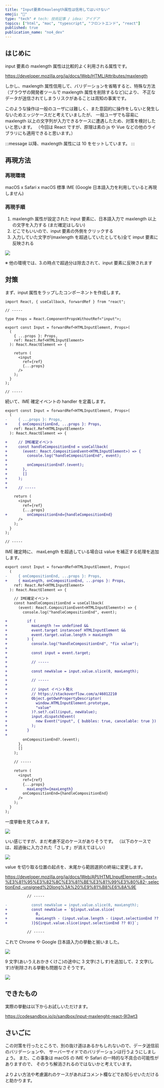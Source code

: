 ```yaml
---
title: "Input要素のmaxlength属性は信用してはいけない"
emoji: "📌"
type: "tech" # tech: 技術記事 / idea: アイデア
topics: ["html", "mac", "typescript", "フロントエンド", "react"]
published: true
publication_name: "no4_dev"
---
```


## はじめに

input 要素の maxlength 属性は比較的よく利用される属性です。

https://developer.mozilla.org/ja/docs/Web/HTML/Attributes/maxlength

しかし、maxlength 属性信用して、バリデーションを省略すると、特殊な方法（ブラウザの開発者ツールで maxlength 属性を削除するなど)により、
不正なデータが送信されてしまうリスクがあることは周知の事実です。

このような操作は一般のユーザには難しく、また意図的に操作をしないと発生しないためエッジケースだと考えていましたが、
一般ユーザでも容易に maxlength 以上の文字列が入力できるケースに遭遇したため、対策を検討したいと思います。
（今回は React ですが、原理は素の js や Vue などの他のライブラリにも適用できると思います。）

:::message
以降、maxlength 属性には 10 をセットしています。
:::

## 再現方法

### 再現環境

macOS x Safari x macOS 標準 IME
(Google 日本語入力を利用していると再現しません)

### 再現手順

1. maxlength 属性が設定された input 要素に、日本語入力で maxlength 以上の文字を入力する (まだ確定はしない)
2. どこでもいいので、input 要素の外側をクリックする
3. 入力していた文字が(maxlength を超過していたとしても)全て imput 要素に反映される

![](/images/bab11e3825a5a3/before.gif)

※ 他の環境では、3.の時点で超過分は除去されて、input 要素に反映されます

## 対策

まず、input 属性をラップしたコンポーネントを作成します。

```tsx:Input.tsx
import React, { useCallback, forwardRef } from "react";

// -----

type Props = React.ComponentPropsWithoutRef<"input">;

export const Input = forwardRef<HTMLInputElement, Props>(
  (
    { ...props }: Props,
    ref: React.Ref<HTMLInputElement>
  ): React.ReactElement => {

    return (
      <input
        ref={ref}
        {...props}
      />
    );
  }
);

// -----

```

続いて、IME 確定イベントの handler を定義します。

```diff tsx:Input.tsx
export const Input = forwardRef<HTMLInputElement, Props>(
  (
-     { ...props }: Props,
+     { onCompositionEnd, ...props }: Props,
    ref: React.Ref<HTMLInputElement>
  ): React.ReactElement => {

+     // IME確定イベント
+     const handleCompositionEnd = useCallback(
+       (event: React.CompositionEvent<HTMLInputElement>) => {
+         console.log("handleCompositionEnd", event);
+
+         onCompositionEnd?.(event);
+       },
+       []
+     );
+
+     // -----

    return (
      <input
        ref={ref}
        {...props}
+         onCompositionEnd={handleCompositionEnd}
      />
    );
  }
);

// -----

```

IME 確定時に、 maxLength を超過している場合は value を補正する処理を追加します。

```diff tsx:Input.tsx
export const Input = forwardRef<HTMLInputElement, Props>(
  (
-     { onCompositionEnd, ...props }: Props,
+     { maxLength, onCompositionEnd, ...props }: Props,
    ref: React.Ref<HTMLInputElement>
  ): React.ReactElement => {

    // IME確定イベント
    const handleCompositionEnd = useCallback(
      (event: React.CompositionEvent<HTMLInputElement>) => {
        console.log("handleCompositionEnd", event);

+         if (
+           maxLength !== undefined &&
+           event.target instanceof HTMLInputElement &&
+           event.target.value.length > maxLength
+         ) {
+           console.log("handleCompositionEnd", "fix value");
+
+           const input = event.target;
+
+           // -----
+
+           const newValue = input.value.slice(0, maxLength);
+
+           // -----
+
+           // input イベント発火
+           // https://stackoverflow.com/a/46012210
+           Object.getOwnPropertyDescriptor(
+             window.HTMLInputElement.prototype,
+             "value"
+           )?.set?.call(input, newValue);
+           input.dispatchEvent(
+             new Event("input", { bubbles: true, cancelable: true })
+           );
+         }
+
        onCompositionEnd?.(event);
      },
      []
    );

    // -----

    return (
      <input
        ref={ref}
        {...props}
+         maxLength={maxLength}
        onCompositionEnd={handleCompositionEnd}
      />
    );
  }
);

```

一度挙動を見てみます。

![](/images/bab11e3825a5a3/after1.gif)

いい感じですが、まだ考慮不足のケースがありそうです。
（以下のケースでは、超過後に入力された「さしす」が消えてほしい）

![](/images/bab11e3825a5a3/after2.gif)

value を切り取る位置の起点を、末尾から範囲選択の終端に変更します。

https://developer.mozilla.org/ja/docs/Web/API/HTMLInputElement#:~:text=%E3%81%95%E3%82%8C%E3%81%BE%E3%81%99%E3%80%82-,selectionEnd,-unsigned%20long%3A%20%E9%81%B8%E6%8A%9E

```diff tsx:Input.tsx
          // -----

-           const newValue = input.value.slice(0, maxLength);
+           const newValue = `${input.value.slice(
+             0,
+             maxLength - (input.value.length - (input.selectionEnd ?? 0))
+           )}${input.value.slice(input.selectionEnd ?? 0)}`;

          // -----


```

これで Chrome や Google 日本語入力の挙動と揃いました。

![](/images/bab11e3825a5a3/after3.gif)

9 文字(あいうえおかきくけこ)の途中に 3 文字(さしす)を追加して、2 文字(しす)が削除される挙動も問題なさそうです。

![](/images/bab11e3825a5a3/after4.gif)

## できたもの

実際の挙動は以下からお試しいただけます。

https://codesandbox.io/p/sandbox/input-maxlenght-react-9l3wt3

## さいごに

この対策を行ったところで、別の抜け道はあるかもしれないので、データ送信前のバリデーションや、
サーバーサイドでのバリデーションは行うようにしましょう。
また、この事象は macOS の IME や Safari の一時的な不具合の可能性がありますので、
そのうち解消されるのではないかと考えています。

よりよい方法や考慮漏れのケースがあればコメント欄などでお知らせいただけると助かります。
